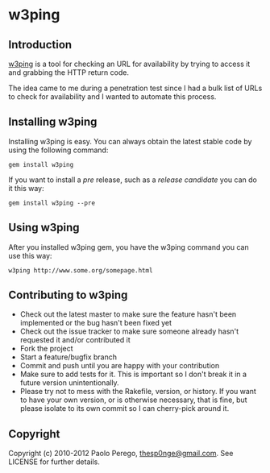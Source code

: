 # w3ping

## Introduction

[w3ping](https://github.com/thesp0nge/w3ping) is a tool for checking an URL for
availability by trying to access it and grabbing the HTTP return code.

The idea came to me during a penetration test since I had a bulk list of URLs
to check for availability and I wanted to automate this process.

## Installing w3ping

Installing w3ping is easy. You can always obtain the latest stable code by using the following command: 

``` 
gem install w3ping
```

If you want to install a _pre_ release, such as a _release candidate_ you can do it this way:
```
gem install w3ping --pre
```

## Using w3ping

After you installed w3ping gem, you have the w3ping command you can use this way:

```
w3ping http://www.some.org/somepage.html
```

## Contributing to w3ping
 
* Check out the latest master to make sure the feature hasn't been implemented
  or the bug hasn't been fixed yet
* Check out the issue tracker to make sure someone already hasn't requested it
  and/or contributed it
* Fork the project
* Start a feature/bugfix branch
* Commit and push until you are happy with your contribution
* Make sure to add tests for it. This is important so I don't break it in a
  future version unintentionally.
* Please try not to mess with the Rakefile, version, or history. If you want to
  have your own version, or is otherwise necessary, that is fine, but please
  isolate to its own commit so I can cherry-pick around it.

## Copyright

Copyright (c) 2010-2012 Paolo Perego, <thesp0nge@gmail.com>. See LICENSE for
further details.

